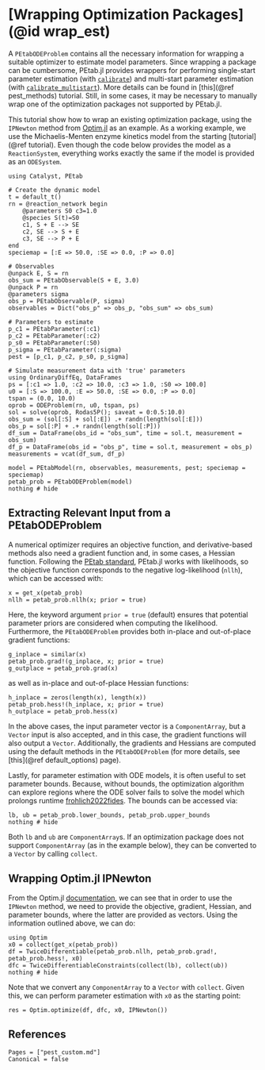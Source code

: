# [Wrapping Optimization Packages](@id wrap_est)

A `PEtabODEProblem` contains all the necessary information for wrapping a suitable optimizer to estimate model parameters. Since wrapping a package can be cumbersome, PEtab.jl provides wrappers for performing single-start parameter estimation (with [`calibrate`](@ref)) and multi-start parameter estimation (with [`calibrate_multistart`](@ref)). More details can be found in [this](@ref pest_methods) tutorial. Still, in some cases, it may be necessary to manually wrap one of the optimization packages not supported by PEtab.jl.

This tutorial show how to wrap an existing optimization package, using the `IPNewton` method from [Optim.jl](https://github.com/JuliaNLSolvers/Optim.jl) as an example. As a working example, we use the Michaelis-Menten enzyme kinetics model from the starting [tutorial](@ref tutorial). Even though the code below provides the model as a `ReactionSystem`, everything works exactly the same if the model is provided as an `ODESystem`.

```@example 1
using Catalyst, PEtab

# Create the dynamic model
t = default_t()
rn = @reaction_network begin
    @parameters S0 c3=1.0
    @species S(t)=S0
    c1, S + E --> SE
    c2, SE --> S + E
    c3, SE --> P + E
end
speciemap = [:E => 50.0, :SE => 0.0, :P => 0.0]

# Observables
@unpack E, S = rn
obs_sum = PEtabObservable(S + E, 3.0)
@unpack P = rn
@parameters sigma
obs_p = PEtabObservable(P, sigma)
observables = Dict("obs_p" => obs_p, "obs_sum" => obs_sum)

# Parameters to estimate
p_c1 = PEtabParameter(:c1)
p_c2 = PEtabParameter(:c2)
p_s0 = PEtabParameter(:S0)
p_sigma = PEtabParameter(:sigma)
pest = [p_c1, p_c2, p_s0, p_sigma]

# Simulate measurement data with 'true' parameters
using OrdinaryDiffEq, DataFrames
ps = [:c1 => 1.0, :c2 => 10.0, :c3 => 1.0, :S0 => 100.0]
u0 = [:S => 100.0, :E => 50.0, :SE => 0.0, :P => 0.0]
tspan = (0.0, 10.0)
oprob = ODEProblem(rn, u0, tspan, ps)
sol = solve(oprob, Rodas5P(); saveat = 0:0.5:10.0)
obs_sum = (sol[:S] + sol[:E]) .+ randn(length(sol[:E]))
obs_p = sol[:P] + .+ randn(length(sol[:P]))
df_sum = DataFrame(obs_id = "obs_sum", time = sol.t, measurement = obs_sum)
df_p = DataFrame(obs_id = "obs_p", time = sol.t, measurement = obs_p)
measurements = vcat(df_sum, df_p)

model = PEtabModel(rn, observables, measurements, pest; speciemap = speciemap)
petab_prob = PEtabODEProblem(model)
nothing # hide
```

## Extracting Relevant Input from a PEtabODEProblem

A numerical optimizer requires an objective function, and derivative-based methods also need a gradient function and, in some cases, a Hessian function. Following the [PEtab standard](https://petab.readthedocs.io/en/latest/), PEtab.jl works with likelihoods, so the objective function corresponds to the negative log-likelihood (`nllh`), which can be accessed with:

```@example 1
x = get_x(petab_prob)
nllh = petab_prob.nllh(x; prior = true)
```

Here, the keyword argument `prior = true` (default) ensures that potential parameter priors are considered when computing the likelihood. Furthermore, the `PEtabODEProblem` provides both in-place and out-of-place gradient functions:

```@example 1
g_inplace = similar(x)
petab_prob.grad!(g_inplace, x; prior = true)
g_outplace = petab_prob.grad(x)
```

as well as in-place and out-of-place Hessian functions:

```@example 1
h_inplace = zeros(length(x), length(x))
petab_prob.hess!(h_inplace, x; prior = true)
h_outplace = petab_prob.hess(x)
```

In the above cases, the input parameter vector is a `ComponentArray`, but a `Vector` input is also accepted, and in this case, the gradient functions will also output a `Vector`. Additionally, the gradients and Hessians are computed using the default methods in the `PEtabODEProblem` (for more details, see [this](@ref default_options) page).

Lastly, for parameter estimation with ODE models, it is often useful to set parameter bounds. Because, without bounds, the optimization algorithm can explore regions where the ODE solver fails to solve the model which prolongs runtime [frohlich2022fides](@cite). The bounds can be accessed via:

```@example 1
lb, ub = petab_prob.lower_bounds, petab_prob.upper_bounds
nothing # hide
```

Both `lb` and `ub` are `ComponentArray`s. If an optimization package does not support `ComponentArray` (as in the example below), they can be converted to a `Vector` by calling `collect`.

## Wrapping Optim.jl IPNewton

From the Optim.jl [documentation](https://julianlsolvers.github.io/Optim.jl/stable/), we can see that in order to use the `IPNewton` method, we need to provide the objective, gradient, Hessian, and parameter bounds, where the latter are provided as vectors. Using the information outlined above, we can do:

```@example 1
using Optim
x0 = collect(get_x(petab_prob))
df = TwiceDifferentiable(petab_prob.nllh, petab_prob.grad!, petab_prob.hess!, x0)
dfc = TwiceDifferentiableConstraints(collect(lb), collect(ub))
nothing # hide
```

Note that we convert any `ComponentArray` to a `Vector` with `collect`. Given this, we can perform parameter estimation with `x0` as the starting point:

```@example 1
res = Optim.optimize(df, dfc, x0, IPNewton())
```

## References

```@bibliography
Pages = ["pest_custom.md"]
Canonical = false
```
